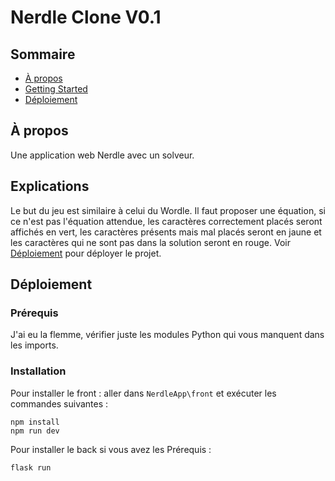 # Nerdle Clone V0.1

## Sommaire

- [À propos](#apropos)
- [Getting Started](#explications)
- [Déploiement](#deploiement)


## À propos <a name="apropos"></a>

Une application web Nerdle avec un solveur.

## Explications <a name="explications"></a>

Le but du jeu est similaire à celui du Wordle. Il faut proposer une équation, si ce n'est pas l'équation attendue, les caractères correctement placés seront affichés en vert, les caractères présents mais mal placés seront en jaune et les caractères qui ne sont pas dans la solution seront en rouge. Voir [Déploiement](#deploiement) pour déployer le projet.


## Déploiement <a name="deploiement"></a>
### Prérequis

J'ai eu la flemme, vérifier juste les modules Python qui vous manquent dans les imports.

### Installation

Pour installer le front : 
aller dans ```NerdleApp\front``` et exécuter les commandes suivantes : 
```
npm install
npm run dev
```

Pour installer le back si vous avez les Prérequis :

```
flask run
```